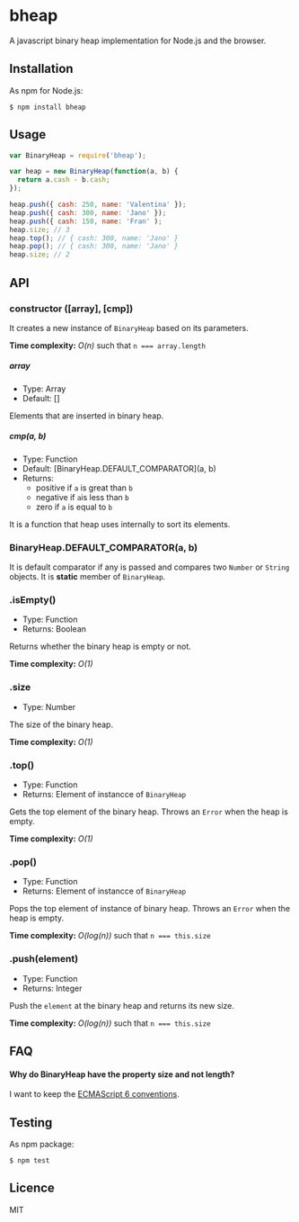 # bheap

A javascript binary heap implementation for Node.js and the browser.

## Installation

As npm for Node.js:

```
$ npm install bheap
```

## Usage

```js
var BinaryHeap = require('bheap');

var heap = new BinaryHeap(function(a, b) {
  return a.cash - b.cash;
});

heap.push({ cash: 250, name: 'Valentina' });
heap.push({ cash: 300, name: 'Jano' });
heap.push({ cash: 150, name: 'Fran' );
heap.size; // 3
heap.top(); // { cash: 300, name: 'Jano' }
heap.pop(); // { cash: 300, name: 'Jano' }
heap.size; // 2
```

## API

### constructor ([array], [cmp])

It creates a new instance of `BinaryHeap` based on its parameters.

**Time complexity:** *O(n)* such that `n === array.length`

##### array
- Type: Array
- Default: []

Elements that are inserted in binary heap.

##### cmp(a, b)
- Type: Function
- Default: [BinaryHeap.DEFAULT_COMPARATOR](a, b)
- Returns: 
    - positive if `a` is great than `b`
    - negative if `a`is less than `b`
    - zero if `a` is equal to `b`

It is a function that heap uses internally to sort its elements.  

### BinaryHeap.DEFAULT_COMPARATOR(a, b)

It is default comparator if any is passed and compares two `Number` or `String` objects. It is **static** member of `BinaryHeap`.

### .isEmpty()
- Type: Function
- Returns: Boolean

Returns whether the binary heap is empty or not.

**Time complexity:** *O(1)*

### .size
- Type: Number

The size of the binary heap.

**Time complexity:** *O(1)*

### .top()
- Type: Function
- Returns: Element of instancce of `BinaryHeap`

Gets the top element of the binary heap.
Throws an `Error` when the heap is empty.

**Time complexity:** *O(1)*

### .pop()
- Type: Function
- Returns: Element of instancce of `BinaryHeap`

Pops the top element of instance of binary heap.
Throws an `Error` when the heap is empty.

**Time complexity:** *O(log(n))* such that `n === this.size`

### .push(element)
- Type: Function
- Returns: Integer

Push the `element` at the binary heap and returns its new size.

**Time complexity:** *O(log(n))* such that `n === this.size`

## FAQ

#### Why do BinaryHeap have the property size and not length?

I want to keep the [ECMAScript 6 conventions](http://exploringjs.com/es6/ch_maps-sets.html#leanpub-auto-why-do-maps-and-sets-have-the-property-size-and-not-length).

## Testing

As npm package:

```
$ npm test
```

## Licence

MIT